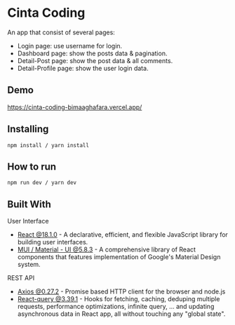 # Cinta Coding
An app that consist of several pages:
* Login page: use username for login.
* Dashboard page: show the posts data & pagination.
* Detail-Post page: show the post data & all comments.
* Detail-Profile page: show the user login data.

## Demo
https://cinta-coding-bimaaghafara.vercel.app/

## Installing
```
npm install / yarn install
```

## How to run
```
npm run dev / yarn dev
```

## Built With
User Interface
* [React @18.1.0](https://github.com/facebook/react) - A declarative, efficient, and flexible JavaScript library for building user interfaces.
* [MUI / Material - UI @5.8.3](https://github.com/mui/material-ui) - A comprehensive library of React components that features implementation of Google's Material Design system.

REST API
* [Axios @0.27.2](https://github.com/axios/axios) - Promise based HTTP client for the browser and node.js
* [React-query @3.39.1](https://github.com/tannerlinsley/react-query) - Hooks for fetching, caching, deduping multiple requests, performance optimizations, infinite query, ... and updating asynchronous data in React app, all without touching any "global state".
